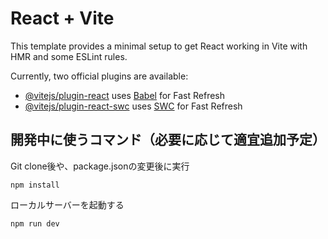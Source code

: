 # React + Vite

This template provides a minimal setup to get React working in Vite with HMR and some ESLint rules.

Currently, two official plugins are available:

- [@vitejs/plugin-react](https://github.com/vitejs/vite-plugin-react/blob/main/packages/plugin-react/README.md) uses [Babel](https://babeljs.io/) for Fast Refresh
- [@vitejs/plugin-react-swc](https://github.com/vitejs/vite-plugin-react-swc) uses [SWC](https://swc.rs/) for Fast Refresh

## 開発中に使うコマンド（必要に応じて適宜追加予定）
Git clone後や、package.jsonの変更後に実行
```{iscopy=true}
npm install
```
ローカルサーバーを起動する
```{iscopy=true}
npm run dev
```

